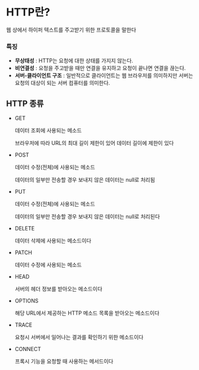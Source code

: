 # HTTP란?
웹 상에서 하이퍼 텍스트를 주고받기 위한 프로토콜을 말한다

### 특징
- **무상태성** : HTTP는 요청에 대한 상태를 가지지 않는다.
- **비연결성** : 요청을 주고받을 때만 연결을 유지하고 요청이 끝나면 연결을 끊는다.
- **서버-클라이언트 구조** : 일반적으로 클라이언트는 웹 브라우저를 의미하지만 서버는 요청의 대상이 되는 서버 컴퓨터를 의미한다.

## HTTP 종류
- GET

    데이터 조회에 사용되는 메소드

    브라우저에 따라 URL의 최대 길이 제한이 있어 데이터 길이에 제한이 있다
- POST

    데이터 수정(전체)에 사용되는 메소드

    데이터의 일부만 전송할 경우 보내지 않은 데이터는 null로 처리됨
- PUT

    데이터 수정(전체)에 사용되는 메소드

    데이터의 일부만 전송할 경우 보내지 않은 데이터는 null로 처리된다
- DELETE

    데이터 삭제에 사용되는 메소드이다
- PATCH

    데이터 수정에 사용되는 메소드
- HEAD

    서버의 헤더 정보를 받아오는 메소드이다
- OPTIONS

    해당 URL에서 제공하는 HTTP 메소드 목록을 받아오는 메소드이다
- TRACE

    요청시 서버에서 일어나는 결과를 확인하기 위한 메소드이다
- CONNECT

    프록시 기능을 요청할 때 사용하는 메서드이다


